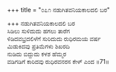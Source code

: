 +++
title = "೦೭೧ ನಡುಗಿತವನಿಯಕಾಲದಲಿ ಬರ"

+++
ನಡುಗಿತವನಿಯಕಾಲದಲಿ ಬರ  
ಸಿಡಿಲು ಸುಳಿದುದು ಹಗಲು ತಾರೆಗ  
ಳಿಡಿದವಭ್ರದಲಿಳೆಗೆ ಸುರಿದುದು ರುಧಿರಮಯ ವರ್ಷ  
ಮಿಡುಕಿದವು ಪ್ರತಿಮೆಗಳು ಶಿಖರದಿ  
ನುಡಿದು ಬಿದ್ದುದು ಕಳಶ ಹೆಮ್ಮರ  
ವಡಿಗಡಿಗೆ ಕಾರಿದವು ರುಧಿರವನರಸ ಕೇಳ್ ಎಂದ     ॥71॥